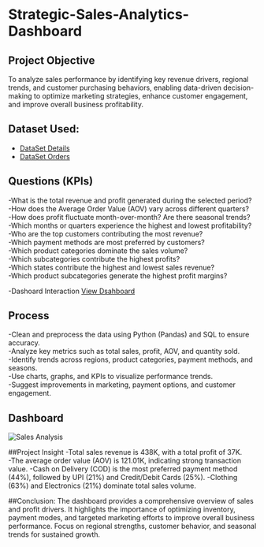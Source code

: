 # Strategic-Sales-Analytics-Dashboard
## Project Objective
To analyze sales performance by identifying key revenue drivers, regional trends, and customer purchasing behaviors, enabling data-driven decision-making to optimize marketing strategies, enhance customer engagement, and improve overall business profitability.

## Dataset Used:
- <a href="https://github.com/Sushant7890/Strategic-Sales-Analytics-Dashboard/blob/main/Details.csv">DataSet Details</a>
- <a href="https://github.com/Sushant7890/Strategic-Sales-Analytics-Dashboard/blob/main/Orders.csv">DataSet Orders</a>

##  Questions (KPIs)
-What is the total revenue and profit generated during the selected period?       
-How does the Average Order Value (AOV) vary across different quarters?        
-How does profit fluctuate month-over-month? Are there seasonal trends?       
-Which months or quarters experience the highest and lowest profitability?           
-Who are the top customers contributing the most revenue?         
-Which payment methods are most preferred by customers?     
-Which product categories dominate the sales volume?      
-Which subcategories contribute the highest profits?     
-Which states contribute the highest and lowest sales revenue?     
-Which product subcategories generate the highest profit margins?      

-Dashoard Interaction <a href="https://github.com/Sushant7890/Strategic-Sales-Analytics-Dashboard/blob/main/Sales%20Analysis.png">View Dsahboard</a>

##  Process
-Clean and preprocess the data using Python (Pandas) and SQL to ensure accuracy.               
-Analyze key metrics such as total sales, profit, AOV, and quantity sold.          
-Identify trends across regions, product categories, payment methods, and seasons.       
-Use charts, graphs, and KPIs to visualize performance trends.        
-Suggest improvements in marketing, payment options, and customer engagement.     

## Dashboard
![Sales Analysis](https://github.com/user-attachments/assets/1d113203-01ce-45b6-a308-0fd6dfa37151)

##Project Insight
-Total sales revenue is 438K, with a total profit of 37K.             
-The average order value (AOV) is 121.01K, indicating strong transaction value.
-Cash on Delivery (COD) is the most preferred payment method (44%), followed by UPI (21%) and Credit/Debit Cards (25%).
-Clothing (63%) and Electronics (21%) dominate total sales volume.

##Conclusion:
The dashboard provides a comprehensive overview of sales and profit drivers. It highlights the importance of optimizing inventory, payment modes, and targeted marketing efforts to improve overall business performance. Focus on regional strengths, customer behavior, and seasonal trends for sustained growth.

